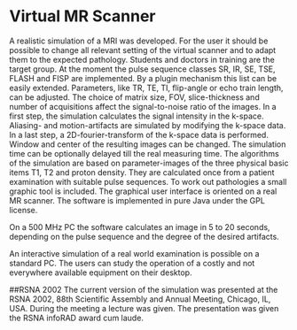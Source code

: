 # Virtual MR Scanner

A realistic simulation of a MRI was developed. For the user it should be possible to change all relevant setting of the virtual scanner and to adapt them to the expected pathology. Students and doctors in training are the target group.
At the moment the pulse sequence classes SR, IR, SE, TSE, FLASH and FISP are implemented. By a plugin mechanism this list can be easily extended. Parameters, like TR, TE, TI, flip-angle or echo train length, can be adjusted. The choice of matrix size, FOV, slice-thickness and number of acquisitions affect the signal-to-noise ratio of the images. In a first step, the simulation calculates the signal intensity in the k-space. Aliasing- and motion-artifacts are simulated by modifying the k-space data. In a last step, a 2D-fourier-transform of the k-space data is performed. Window and center of the resulting images can be changed. The simulation time can be optionally delayed till the real measuring time. The algorithms of the simulation are based on parameter-images of the three physical basic items T1, T2 and proton density. They are calculated once from a patient examination with suitable pulse sequences. To work out pathologies a small graphic tool is included. The graphical user interface is oriented on a real MR scanner. The software is implemented in pure Java under the GPL license.

On a 500 MHz PC the software calculates an image in 5 to 20 seconds, depending on the pulse sequence and the degree of the desired artifacts.

An interactive simulation of a real world examination is possible on a standard PC. The users can study the operation of a costly and not everywhere available equipment on their desktop.

##RSNA 2002
The current version of the simulation was presented at the RSNA 2002, 88th Scientific Assembly and Annual Meeting, Chicago, IL, USA. During the meeting a lecture was given. The presentation was given the RSNA infoRAD award cum laude.
